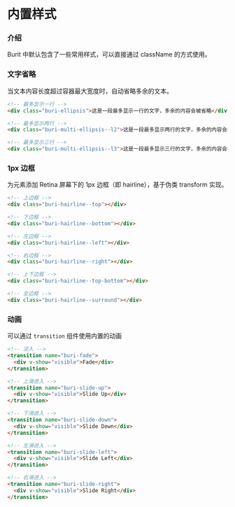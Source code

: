 # 内置样式

### 介绍

Burit 中默认包含了一些常用样式，可以直接通过 className 的方式使用。

### 文字省略

当文本内容长度超过容器最大宽度时，自动省略多余的文本。

```html
<!-- 最多显示一行 -->
<div class="buri-ellipsis">这是一段最多显示一行的文字，多余的内容会被省略</div>

<!-- 最多显示两行 -->
<div class="buri-multi-ellipsis--l2">这是一段最多显示两行的文字，多余的内容会被省略</div>

<!-- 最多显示三行 -->
<div class="buri-multi-ellipsis--l3">这是一段最多显示三行的文字，多余的内容会被省略</div>
```

### 1px 边框

为元素添加 Retina 屏幕下的 1px 边框（即 hairline），基于伪类 transform 实现。

```html
<!-- 上边框 -->
<div class="buri-hairline--top"></div>

<!-- 下边框 -->
<div class="buri-hairline--bottom"></div>

<!-- 左边框 -->
<div class="buri-hairline--left"></div>

<!-- 右边框 -->
<div class="buri-hairline--right"></div>

<!-- 上下边框 -->
<div class="buri-hairline--top-bottom"></div>

<!-- 全边框 -->
<div class="buri-hairline--surround"></div>
```

### 动画

可以通过 `transition` 组件使用内置的动画

```html
<!-- 淡入 -->
<transition name="buri-fade">
  <div v-show="visible">Fade</div>
</transition>

<!-- 上滑进入 -->
<transition name="buri-slide-up">
  <div v-show="visible">Slide Up</div>
</transition>

<!-- 下滑进入 -->
<transition name="buri-slide-down">
  <div v-show="visible">Slide Down</div>
</transition>

<!-- 左滑进入 -->
<transition name="buri-slide-left">
  <div v-show="visible">Slide Left</div>
</transition>

<!-- 右滑进入 -->
<transition name="buri-slide-right">
  <div v-show="visible">Slide Right</div>
</transition>
```
